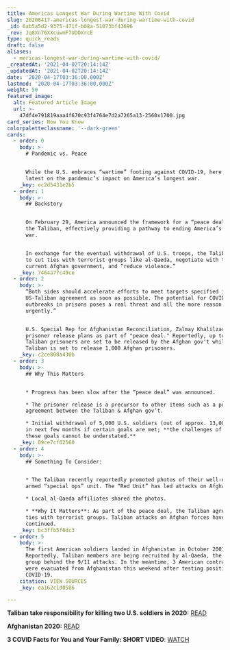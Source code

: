 ```yaml
---
title: Americas Longest War During Wartime With Covid
slug: 20200417-americas-longest-war-during-wartime-with-covid
_id: 6ab5a5d2-9375-471f-b08a-51073bf43696
_rev: Jq8Xn76XXcuwmF7UDDXrcE
type: quick_reads
draft: false
aliases:
  - mericas-longest-war-during-wartime-with-covid/
_createdAt: '2021-04-02T20:14:14Z'
_updatedAt: '2021-04-02T20:14:14Z'
date: '2020-04-17T03:36:00.000Z'
lastmod: '2020-04-17T03:36:00.000Z'
weight: 50
featured_image:
  alt: Featured Article Image
  url: >-
    47df4e791819aaa4f670c93f4764e7d2a7265a13-2560x1700.jpg
card_series: Now You Know
colorpaletteclassname: '--dark-green'
cards:
  - order: 0
    body: >-
      # Pandemic vs. Peace


      While the U.S. embraces “wartime” footing against COVID-19, here’s the
      latest on the pandemic’s impact on America’s longest war.
    _key: ec2d5431e2b5
  - order: 1
    body: >-
      ## Backstory


      On February 29, America announced the framework for a “peace deal” with
      the Taliban, effectively providing a pathway to ending America’s longest
      war.


      In exchange for the eventual withdrawal of U.S. troops, the Taliban agreed
      to cut ties with terrorist groups like al-Qaeda, negotiate with the
      current Afghan government, and “reduce violence.”
    _key: 7464a77c49ce
  - order: 2
    body: >-
      “Both sides should accelerate efforts to meet targets specified in the
      US-Taliban agreement as soon as possible. The potential for COVID-19
      outbreaks in prisons poses a real threat and all the more reason to move
      urgently.”


      U.S. Special Rep for Afghanistan Reconciliation, Zalmay Khalilzad, on
      prisoner release plans as part of "peace deal." Reportedly, up to 5,000
      Taliban prisoners are set to be released by the Afghan gov't while the
      Taliban is set to release 1,000 Afghan prisoners.
    _key: c2ce808a430b
  - order: 3
    body: >-
      ## Why This Matters


      * Progress has been slow after the “peace deal” was announced.

      * The prisoner release is a precursor to other items such as a political
      agreement between the Taliban & Afghan gov’t.

      * Initial withdrawal of 5,000 U.S. soldiers (out of approx. 13,000) is set
      in next few months if certain goals are met; **the challenges of meeting
      these goals cannot be understated.**
    _key: 09ce7cf02560
  - order: 4
    body: >-
      ## Something To Consider:


      * The Taliban recently reportedly promoted photos of their well-equipped,
      armed “special ops” unit. The “Red Unit” has led attacks on Afghan forces.

      * Local al-Qaeda affiliates shared the photos.

      * **Why It Matters**: As part of the peace deal, the Taliban agreed to cut
      ties with terrorist groups. Taliban attacks on Afghan forces have
      continued.
    _key: bc3ffb5f6dc3
  - order: 5
    body: >-
      The first American soldiers landed in Afghanistan in October 2001.
      Reportedly, Taliban members are being recruited by al-Qaeda, the terrorist
      group behind the 9/11 attacks. In the meantime, 3 American contractors
      were evacuated from Afghanistan this weekend after testing positive for
      COVID-19.
    citation: VIEW SOURCES
    _key: ea162c1d0586

---
```

**Taliban take responsibility for killing two U.S. soldiers in 2020:** [READ](https://smarthernews.com/article/two-soldiers-killed-in-action-in-afghanistan-become-first-casualties-of-2020-taliban-take-responsibility/)

**Afghanistan 2020:** [READ](https://smarthernews.com/afghanistan-2020/)

**3 COVID Facts for You and Your Family: SHORT VIDEO**: [WATCH](https://smarthernews.com/article/2-minute-video-news-from-the-white-house-cdc-and-world-health-organization-why-they-matter/)